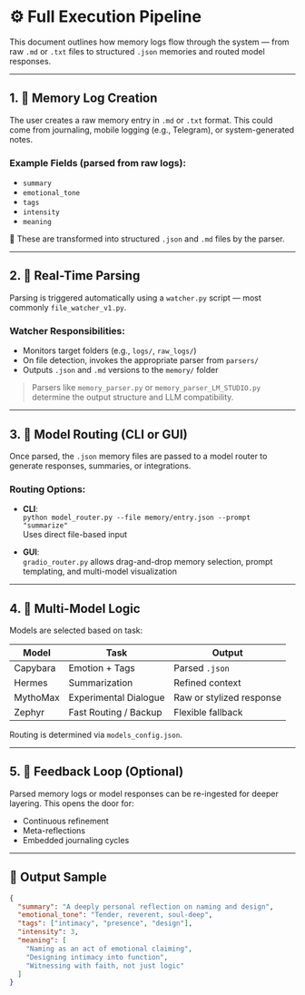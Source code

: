 # ⚙️ Full Execution Pipeline

This document outlines how memory logs flow through the system — from raw `.md` or `.txt` files to structured `.json` memories and routed model responses.

---

## 1. 📝 Memory Log Creation

The user creates a raw memory entry in `.md` or `.txt` format. This could come from journaling, mobile logging (e.g., Telegram), or system-generated notes.

### Example Fields (parsed from raw logs):

- `summary`
- `emotional_tone`
- `tags`
- `intensity`
- `meaning`

💾 These are transformed into structured `.json` and `.md` files by the parser.

---

## 2. 🧠 Real-Time Parsing

Parsing is triggered automatically using a `watcher.py` script — most commonly `file_watcher_v1.py`.

### Watcher Responsibilities:

- Monitors target folders (e.g., `logs/`, `raw_logs/`)
- On file detection, invokes the appropriate parser from `parsers/`
- Outputs `.json` and `.md` versions to the `memory/` folder

> Parsers like `memory_parser.py` or `memory_parser_LM_STUDIO.py` determine the output structure and LLM compatibility.

---

## 3. 🧭 Model Routing (CLI or GUI)

Once parsed, the `.json` memory files are passed to a model router to generate responses, summaries, or integrations.

### Routing Options:

- **CLI**:  
  `python model_router.py --file memory/entry.json --prompt "summarize"`  
  Uses direct file-based input

- **GUI**:  
  `gradio_router.py` allows drag-and-drop memory selection, prompt templating, and multi-model visualization

---

## 4. 🤖 Multi-Model Logic

Models are selected based on task:

| Model      | Task                   | Output |
|------------|------------------------|--------|
| Capybara   | Emotion + Tags         | Parsed `.json` |
| Hermes     | Summarization          | Refined context |
| MythoMax   | Experimental Dialogue  | Raw or stylized response |
| Zephyr     | Fast Routing / Backup  | Flexible fallback |

Routing is determined via `models_config.json`.

---

## 5. 🔄 Feedback Loop (Optional)

Parsed memory logs or model responses can be re-ingested for deeper layering. This opens the door for:

- Continuous refinement
- Meta-reflections
- Embedded journaling cycles

---

## 📁 Output Sample

```json
{
  "summary": "A deeply personal reflection on naming and design",
  "emotional_tone": "Tender, reverent, soul-deep",
  "tags": ["intimacy", "presence", "design"],
  "intensity": 3,
  "meaning": [
    "Naming as an act of emotional claiming",
    "Designing intimacy into function",
    "Witnessing with faith, not just logic"
  ]
}
